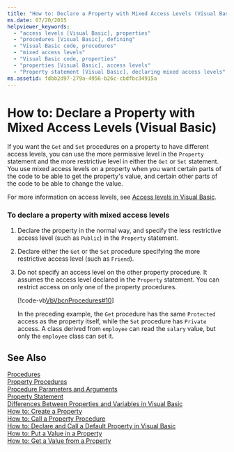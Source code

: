 ```yaml
---
title: "How to: Declare a Property with Mixed Access Levels (Visual Basic)"
ms.date: 07/20/2015
helpviewer_keywords: 
  - "access levels [Visual Basic], properties"
  - "procedures [Visual Basic], defining"
  - "Visual Basic code, procedures"
  - "mixed access levels"
  - "Visual Basic code, properties"
  - "properties [Visual Basic], access levels"
  - "Property statement [Visual Basic], declaring mixed access levels"
ms.assetid: fdbb2d97-279a-4956-b26c-cbdfbc34915a
---
```

# How to: Declare a Property with Mixed Access Levels (Visual Basic)
If you want the `Get` and `Set` procedures on a property to have different access levels, you can use the more permissive level in the `Property` statement and the more restrictive level in either the `Get` or `Set` statement. You use mixed access levels on a property when you want certain parts of the code to be able to get the property's value, and certain other parts of the code to be able to change the value.  
  
 For more information on access levels, see [Access levels in Visual Basic](../../../../visual-basic/programming-guide/language-features/declared-elements/access-levels.md).  
  
### To declare a property with mixed access levels  
  
1.  Declare the property in the normal way, and specify the less restrictive access level (such as `Public`) in the `Property` statement.  
  
2.  Declare either the `Get` or the `Set` procedure specifying the more restrictive access level (such as `Friend`).  
  
3.  Do not specify an access level on the other property procedure. It assumes the access level declared in the `Property` statement. You can restrict access on only one of the property procedures.  
  
     [!code-vb[VbVbcnProcedures#10](./codesnippet/VisualBasic/how-to-declare-a-property-with-mixed-access-levels_1.vb)]  
  
     In the preceding example, the `Get` procedure has the same `Protected` access as the property itself, while the `Set` procedure has `Private` access. A class derived from `employee` can read the `salary` value, but only the `employee` class can set it.  
  
## See Also  
 [Procedures](./index.md)  
 [Property Procedures](./property-procedures.md)  
 [Procedure Parameters and Arguments](./procedure-parameters-and-arguments.md)  
 [Property Statement](../../../../visual-basic/language-reference/statements/property-statement.md)  
 [Differences Between Properties and Variables in Visual Basic](./differences-between-properties-and-variables.md)  
 [How to: Create a Property](./how-to-create-a-property.md)  
 [How to: Call a Property Procedure](./how-to-call-a-property-procedure.md)  
 [How to: Declare and Call a Default Property in Visual Basic](./how-to-declare-and-call-a-default-property.md)  
 [How to: Put a Value in a Property](./how-to-put-a-value-in-a-property.md)  
 [How to: Get a Value from a Property](./how-to-get-a-value-from-a-property.md)
